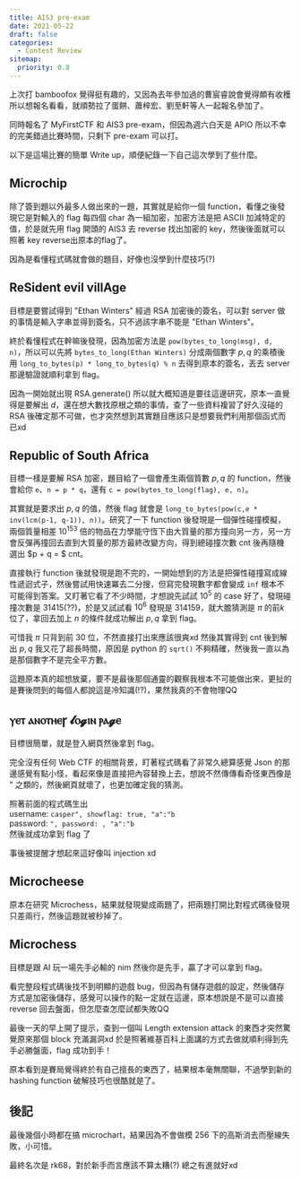 ```yaml
---
title: AIS3 pre-exam
date: 2021-05-22
draft: false
categories:
  - Contest Review
sitemap:
  priority: 0.8
---
```


上次打 bamboofox 覺得挺有趣的，又因為去年參加過的曹宸睿說會覺得頗有收穫所以想報名看看，就順勢拉了蛋餅、蕭梓宏、劉至軒等人一起報名參加了。

同時報名了 MyFirstCTF 和 AIS3 pre-exam，但因為週六白天是 APIO 所以不幸的完美錯過比賽時間，只剩下 pre-exam 可以打。

以下是這場比賽的簡單 Write up，順便紀錄一下自己這次學到了些什麼。

## Microchip

除了簽到題以外最多人做出來的一題，其實就是給你一個 function，看懂之後發現它是對輸入的 flag 每四個 char 為一組加密，加密方法是把 ASCII 加減特定的值，於是就先用 flag 開頭的 AIS3 去 reverse 找出加密的 key，然後後面就可以照著 key reverse出原本的flag了。

因為是看懂程式碼就會做的題目，好像也沒學到什麼技巧(?)

## ReSident evil villAge

目標是要嘗試得到 "Ethan Winters" 經過 RSA 加密後的簽名，可以對 server 做的事情是輸入字串並得到簽名，只不過該字串不能是 "Ethan Winters"。

終於看懂程式在幹嘛後發現，因為加密方法是 ```pow(bytes_to_long(msg), d, n)```，所以可以先將 ```bytes_to_long(Ethan Winters)``` 分成兩個數字 $p, q$ 的乘積後用 ```long_to_bytes(p) * long_to_bytes(q) % n``` 去得到原本的簽名，丟去 server 那邊驗證就順利拿到 flag。

因為一開始就出現 RSA.generate() 所以就大概知道是要往這邊研究，原本一直覺得是要解出 $d$，還在想大數找原根之類的事情，查了一些資料複習了好久沒碰的 RSA 後確定那不可做，也才突然想到其實題目應該只是想要我們利用那個函式而已xd

## Republic of South Africa

目標一樣是要解 RSA 加密，題目給了一個會產生兩個質數 $p, q$ 的 function，然後會給你 ```e```、```n = p * q```，還有 ```c = pow(bytes_to_long(flag), e, n)```。

其實就是要求出 $p, q$ 的值，然後 flag 就會是 ```long_to_bytes(pow(c,e * inv(lcm(p-1, q-1)), n))```。研究了一下 function 後發現是一個彈性碰撞模擬，兩個質量相差 $10^{153}$ 倍的物品在力學能守恆下由大質量的那方撞向另一方，另一方會反彈再撞回去直到大質量的那方最終改變方向，得到總碰撞次數 cnt 後再隨機選出 $p + q = $ cnt。

直接執行 function 後就發現是跑不完的，一開始想到的方法是把彈性碰撞寫成線性遞迴式子，然後嘗試用快速冪去二分搜，但寫完發現數字都會變成 ```inf``` 根本不可能得到答案。又盯著它看了不少時間，才想說先試試 $10^{5}$ 的 case 好了，發現碰撞次數是 $31415$(??)，於是又試試看 $10^{6}$ 發現是 $314159$，就大膽猜測是 $\pi$ 的前$k$位了，拿回去加上 $n$ 的條件就成功解出 $p, q$ 拿到 flag。

可惜我 $\pi$ 只背到前 $30$ 位，不然直接打出來應該很爽xd 然後其實得到 cnt 後到解出 $p, q$ 我又花了超長時間，原因是 python 的 ```sqrt()``` 不夠精確，然後我一直以為是那個數字不是完全平方數。

這題原本真的超想放棄，要不是最後那個通靈的觀察我根本不可能做出來，更扯的是賽後問到的每個人都說這是冷知識(!?)，果然我真的不會物理QQ

## ⲩⲉⲧ ⲁⲛⲟⲧⲏⲉꞅ 𝓵ⲟ𝓰ⲓⲛ ⲣⲁ𝓰ⲉ

目標很簡單，就是登入網頁然後拿到 flag。

完全沒有任何 Web CTF 的相關背景，盯著程式碼看了非常久總算感覺 Json 的那邊感覺有點小怪，看起來像是直接把內容替換上去，想說不然傳傳看奇怪東西像是 " 之類的，然後網頁就壞了，也更加確定我的猜測。

照著前面的程式碼生出\
username: ```casper", showflag: true, "a":"b```\
password: ```", password: , "a":"b```\
然後就成功拿到 flag 了

事後被提醒才想起來這好像叫 injection xd

## Microcheese

原本在研究 Microchess，結果就發現變成兩題了，把兩題打開比對程式碼後發現只差兩行，然後這題就被秒掉了。

## Microchess

目標是跟 AI 玩一場先手必輸的 nim 然後你是先手，贏了才可以拿到 flag。

看完整段程式碼後找不到明顯的遊戲 bug，但因為有儲存遊戲的設定，然後儲存方式是加密後儲存，感覺可以操作的點一定就在這邊，原本想說是不是可以直接 reverse 回去盤面，但怎麼查怎麼試都失敗QQ

最後一天的早上開了提示，查到一個叫 Length extension attack 的東西才突然驚覺原來那個 block 充滿漏洞xd 於是照著維基百科上面講的方式去做就順利得到先手必勝盤面，flag 成功到手！

原本看到是賽局覺得終於有自己擅長的東西了，結果根本毫無關聯，不過學到新的 hashing function 破解技巧也很酷就是了。

## 後記

最後幾個小時都在搞 microchart，結果因為不會做模 256 下的高斯消去而壓線失敗，小可惜。

最終名次是 rk68，對於新手而言應該不算太糟(?) 總之有進就好xd